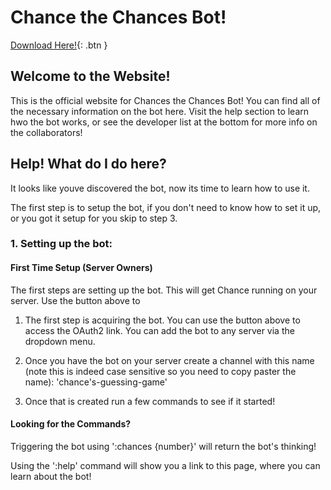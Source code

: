 # Chance the Chances Bot!

[Download Here!](https://discord.com/api/oauth2/authorize?client_id=892217333613993995&permissions=0&scope=bot){: .btn }

## Welcome to the Website!

This is the official website for Chances the Chances Bot! You can find all of the necessary information on the bot here. Visit the help section to learn hwo the bot works, or see the developer list at the bottom for more info on the collaborators!

## Help! What do I do here?

It looks like youve discovered the bot, now its time to learn how to use it.

The first step is to setup the bot, if you don't need to know how to set it up, or you got it setup for you skip to step 3.

### 1. Setting up the bot:

#### First Time Setup (Server Owners)
The first steps are setting up the bot. This will get Chance running on your server. Use the button above to

1. The first step is acquiring the bot. You can use the button above to access the OAuth2 link. You can add the bot to any server via the dropdown menu.

3. Once you have the bot on your server create a channel with this name (note this is indeed case sensitive so you need to copy paster the name): 'chance's-guessing-game'

4. Once that is created run a few commands to see if it started!

#### Looking for the Commands?

Triggering the bot using ':chances {number}' will return the bot's thinking!

Using the ':help' command will show you a link to this page, where you can learn about the bot! 
